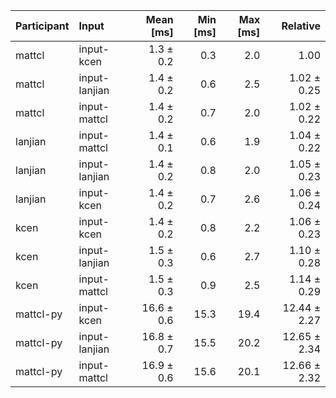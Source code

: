 | Participant | Input | Mean [ms] | Min [ms] | Max [ms] | Relative |
|:---|:---|---:|---:|---:|---:|
| mattcl | input-kcen | 1.3 ± 0.2 | 0.3 | 2.0 | 1.00 |
| mattcl | input-lanjian | 1.4 ± 0.2 | 0.6 | 2.5 | 1.02 ± 0.25 |
| mattcl | input-mattcl | 1.4 ± 0.2 | 0.7 | 2.0 | 1.02 ± 0.22 |
| lanjian | input-mattcl | 1.4 ± 0.1 | 0.6 | 1.9 | 1.04 ± 0.22 |
| lanjian | input-lanjian | 1.4 ± 0.2 | 0.8 | 2.0 | 1.05 ± 0.23 |
| lanjian | input-kcen | 1.4 ± 0.2 | 0.7 | 2.6 | 1.06 ± 0.24 |
| kcen | input-kcen | 1.4 ± 0.2 | 0.8 | 2.2 | 1.06 ± 0.23 |
| kcen | input-lanjian | 1.5 ± 0.3 | 0.6 | 2.7 | 1.10 ± 0.28 |
| kcen | input-mattcl | 1.5 ± 0.3 | 0.9 | 2.5 | 1.14 ± 0.29 |
| mattcl-py | input-kcen | 16.6 ± 0.6 | 15.3 | 19.4 | 12.44 ± 2.27 |
| mattcl-py | input-lanjian | 16.8 ± 0.7 | 15.5 | 20.2 | 12.65 ± 2.34 |
| mattcl-py | input-mattcl | 16.9 ± 0.6 | 15.6 | 20.1 | 12.66 ± 2.32 |
